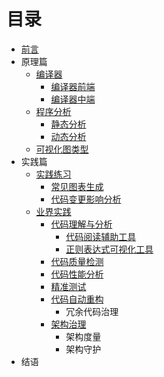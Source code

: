 # 目录

* [前言](README.md)
* 原理篇
    * [编译器](base/Compiler.md)
        * [编译器前端](base/Compiler-Front.md)
        * [编译器中端](base/Compiler-Mid.md)
    * [程序分析](base/Program-Analysis.md)
        * [静态分析](base/Static-Analysis.md)
        * [动态分析](base/Dynamic-Analysis.md)
    * [可视化图类型](base/Graph.md)
* 实践篇
    * [实践练习](practice/Tools.md)
        * [常见图表生成](practice/Graphs.md)
        * [代码变更影响分析](practice/CG-Diff.md)
    * [业界实践](case/Case-Intro.md)
        * [代码理解与分析](case/Understand-Code.md)
            * [代码阅读辅助工具](case/Code-Read-Tools.md)
            * [正则表达式可视化工具](case/Regex-Read-Tools.md)
        * [代码质量检测](case/Code-Quality.md)
        * [代码性能分析](case/Code-Performance-Analysis.md)
        * [精准测试](case/Precision-Testing.md)
        * [代码自动重构](case/Automated-Refactoring.md)
            * 冗余代码治理
        * [架构治理](case/Architecture-Governance.md)
            * 架构度量
            * 架构守护
* 结语
